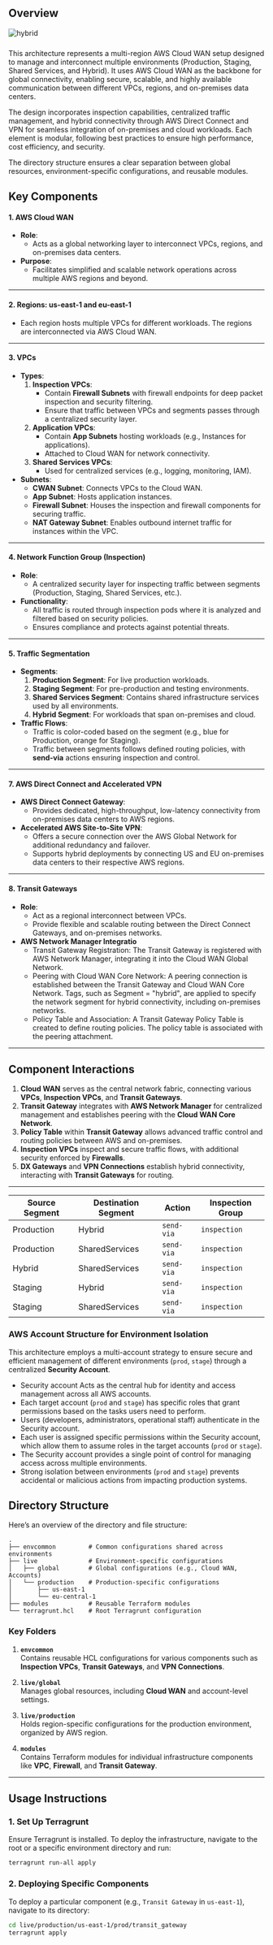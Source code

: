 ## Overview

![hybrid](https://github.com/user-attachments/assets/f448431a-1650-4d91-ac3c-f52445e05bc3)




### 

This architecture represents a multi-region AWS Cloud WAN setup designed to manage and interconnect multiple environments (Production, Staging, Shared Services, and Hybrid). It uses AWS Cloud WAN as the backbone for global connectivity, enabling secure, scalable, and highly available communication between different VPCs, regions, and on-premises data centers.

The design incorporates inspection capabilities, centralized traffic management, and hybrid connectivity through AWS Direct Connect and VPN for seamless integration of on-premises and cloud workloads. Each element is modular, following best practices to ensure high performance, cost efficiency, and security.


The directory structure ensures a clear separation between global resources, environment-specific configurations, and reusable modules.


## Key Components 

#### 1. **AWS Cloud WAN**

- **Role**:
    - Acts as a global networking layer to interconnect VPCs, regions, and on-premises data centers.
- **Purpose**:
    - Facilitates simplified and scalable network operations across multiple AWS regions and beyond.

---

#### 2. **Regions: us-east-1 and eu-east-1**

- Each region hosts multiple VPCs for different workloads. The regions are interconnected via AWS Cloud WAN.

---

#### 3. **VPCs**

- **Types**:
    1. **Inspection VPCs**:
        - Contain **Firewall Subnets** with firewall endpoints for deep packet inspection and security filtering.
        - Ensure that traffic between VPCs and segments passes through a centralized security layer.
    2. **Application VPCs**:
        - Contain **App Subnets** hosting workloads (e.g., Instances for applications).
        - Attached to Cloud WAN for network connectivity.
    3. **Shared Services VPCs**:
        - Used for centralized services (e.g., logging, monitoring, IAM).
- **Subnets**:
    - **CWAN Subnet**: Connects VPCs to the Cloud WAN.
    - **App Subnet**: Hosts application instances.
    - **Firewall Subnet**: Houses the inspection and firewall components for securing traffic.
    - **NAT Gateway Subnet**: Enables outbound internet traffic for instances within the VPC.

---

#### 4. **Network Function Group (Inspection)**

- **Role**:
    - A centralized security layer for inspecting traffic between segments (Production, Staging, Shared Services, etc.).
- **Functionality**:
    - All traffic is routed through inspection pods where it is analyzed and filtered based on security policies.
    - Ensures compliance and protects against potential threats.

---

#### 5. **Traffic Segmentation**

- **Segments**:
    1. **Production Segment**: For live production workloads.
    2. **Staging Segment**: For pre-production and testing environments.
    3. **Shared Services Segment**: Contains shared infrastructure services used by all environments.
    4. **Hybrid Segment**: For workloads that span on-premises and cloud.
- **Traffic Flows**:
    - Traffic is color-coded based on the segment (e.g., blue for Production, orange for Staging).
    - Traffic between segments follows defined routing policies, with **send-via** actions ensuring inspection and control.

---

#### 7. **AWS Direct Connect and Accelerated VPN**

- **AWS Direct Connect Gateway**:
    - Provides dedicated, high-throughput, low-latency connectivity from on-premises data centers to AWS regions.
- **Accelerated AWS Site-to-Site VPN**:
    - Offers a secure connection over the AWS Global Network for additional redundancy and failover.
    - Supports hybrid deployments by connecting US and EU on-premises data centers to their respective AWS regions.

---

#### 8. **Transit Gateways**

- **Role**:
    - Act as a regional interconnect between VPCs.
    - Provide flexible and scalable routing between the Direct Connect Gateways, and on-premises networks.
- **AWS Network Manager Integratio**
   - Transit Gateway Registration: The Transit Gateway is registered with AWS Network Manager, integrating it into the Cloud WAN Global Network.
   - Peering with Cloud WAN Core Network: A peering connection is established between the Transit Gateway and Cloud WAN Core Network. Tags, such as Segment = "hybrid", are applied to specify the network segment for hybrid connectivity, including on-premises networks.
   - Policy Table and Association: A Transit Gateway Policy Table is created to define routing policies. The policy table is associated with the peering attachment.
---

## Component Interactions

1. **Cloud WAN** serves as the central network fabric, connecting various **VPCs**, **Inspection VPCs**, and **Transit Gateways**.
2. **Transit Gateway** integrates with **AWS Network Manager** for centralized management and establishes peering with the **Cloud WAN Core Network**.
3. **Policy Table** within **Transit Gateway** allows advanced traffic control and routing policies between AWS and on-premises.
4. **Inspection VPCs** inspect and secure traffic flows, with additional security enforced by **Firewalls**.
5. **DX Gateways** and **VPN Connections** establish hybrid connectivity, interacting with **Transit Gateways** for routing.

---

| **Source Segment** | **Destination Segment** | **Action** | **Inspection Group** |
| --- | --- | --- | --- |
| Production | Hybrid | `send-via` | `inspection` |
| Production | SharedServices | `send-via` | `inspection` |
| Hybrid | SharedServices | `send-via` | `inspection` |
| Staging | Hybrid | `send-via` | `inspection` |
| Staging | SharedServices | `send-via` | `inspection` |


### AWS Account Structure for Environment Isolation

This architecture employs a multi-account strategy to ensure secure and efficient management of different environments (`prod`, `stage`) through a centralized **Security Account**. 

- Security account Acts as the central hub for identity and access management across all AWS accounts.
- Each target account (`prod` and `stage`) has specific roles that grant permissions based on the tasks users need to perform.
- Users (developers, administrators, operational staff) authenticate in the Security account.
- Each user is assigned specific permissions within the Security account, which allow them to assume roles in the target accounts (`prod` or `stage`).
- The Security account provides a single point of control for managing access across multiple environments.
- Strong isolation between environments (`prod` and `stage`) prevents accidental or malicious actions from impacting production systems.

## Directory Structure

Here’s an overview of the directory and file structure:

```
.
├── envcommon         # Common configurations shared across environments
├── live              # Environment-specific configurations
│   ├── global        # Global configurations (e.g., Cloud WAN, Accounts)
│   └── production    # Production-specific configurations
│       ├── us-east-1
│       └── eu-central-1
├── modules           # Reusable Terraform modules
└── terragrunt.hcl    # Root Terragrunt configuration
```

### Key Folders

1. **`envcommon`**  
   Contains reusable HCL configurations for various components such as **Inspection VPCs**, **Transit Gateways**, and **VPN Connections**.

2. **`live/global`**  
   Manages global resources, including **Cloud WAN** and account-level settings.

3. **`live/production`**  
   Holds region-specific configurations for the production environment, organized by AWS region.

4. **`modules`**  
   Contains Terraform modules for individual infrastructure components like **VPC**, **Firewall**, and **Transit Gateway**.

---

## Usage Instructions

### 1. **Set Up Terragrunt**

Ensure Terragrunt is installed. To deploy the infrastructure, navigate to the root or a specific environment directory and run:

```bash
terragrunt run-all apply
```

### 2. **Deploying Specific Components**

To deploy a particular component (e.g., `Transit Gateway` in `us-east-1`), navigate to its directory:

```bash
cd live/production/us-east-1/prod/transit_gateway
terragrunt apply
```
